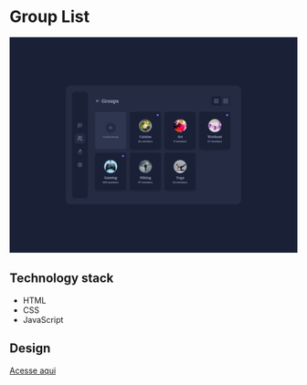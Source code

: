 # Group List

<img src=".github/preview.jpg" />

## Technology stack

- HTML
- CSS
- JavaScript

## Design

[Acesse aqui](https://uidesigndaily.com/posts/figma-groups-list-dark-theme-app-day-1466)
